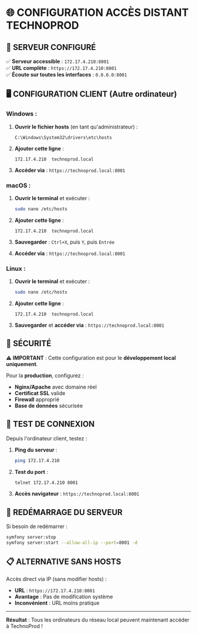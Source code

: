 # 🌐 CONFIGURATION ACCÈS DISTANT TECHNOPROD

## 📡 **SERVEUR CONFIGURÉ**

✅ **Serveur accessible** : `172.17.4.210:8001`  
✅ **URL complète** : `https://172.17.4.210:8001`  
✅ **Écoute sur toutes les interfaces** : `0.0.0.0:8001`

## 🖥️ **CONFIGURATION CLIENT (Autre ordinateur)**

### **Windows :**
1. **Ouvrir le fichier hosts** (en tant qu'administrateur) :
   ```
   C:\Windows\System32\drivers\etc\hosts
   ```

2. **Ajouter cette ligne** :
   ```
   172.17.4.210  technoprod.local
   ```

3. **Accéder via** : `https://technoprod.local:8001`

### **macOS :**
1. **Ouvrir le terminal** et exécuter :
   ```bash
   sudo nano /etc/hosts
   ```

2. **Ajouter cette ligne** :
   ```
   172.17.4.210  technoprod.local
   ```

3. **Sauvegarder** : `Ctrl+X`, puis `Y`, puis `Entrée`

4. **Accéder via** : `https://technoprod.local:8001`

### **Linux :**
1. **Ouvrir le terminal** et exécuter :
   ```bash
   sudo nano /etc/hosts
   ```

2. **Ajouter cette ligne** :
   ```
   172.17.4.210  technoprod.local
   ```

3. **Sauvegarder** et **accéder via** : `https://technoprod.local:8001`

## 🔐 **SÉCURITÉ**

⚠️ **IMPORTANT** : Cette configuration est pour le **développement local uniquement**.

Pour la **production**, configurez :
- **Nginx/Apache** avec domaine réel
- **Certificat SSL** valide
- **Firewall** approprié
- **Base de données** sécurisée

## 🧪 **TEST DE CONNEXION**

Depuis l'ordinateur client, testez :

1. **Ping du serveur** :
   ```bash
   ping 172.17.4.210
   ```

2. **Test du port** :
   ```bash
   telnet 172.17.4.210 8001
   ```

3. **Accès navigateur** : `https://technoprod.local:8001`

## 🔄 **REDÉMARRAGE DU SERVEUR**

Si besoin de redémarrer :
```bash
symfony server:stop
symfony server:start --allow-all-ip --port=8001 -d
```

## 📋 **ALTERNATIVE SANS HOSTS**

Accès direct via IP (sans modifier hosts) :
- **URL** : `https://172.17.4.210:8001`
- **Avantage** : Pas de modification système
- **Inconvénient** : URL moins pratique

---

**Résultat** : Tous les ordinateurs du réseau local peuvent maintenant accéder à TechnoProd !